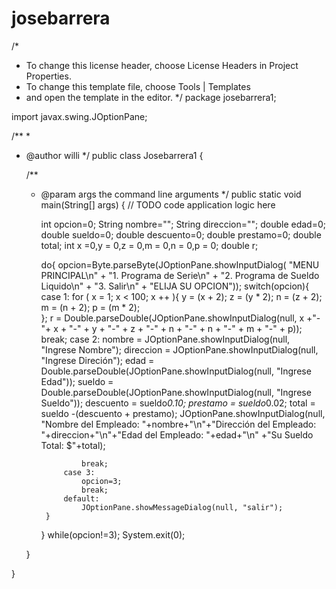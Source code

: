 # josebarrera
/*
 * To change this license header, choose License Headers in Project Properties.
 * To change this template file, choose Tools | Templates
 * and open the template in the editor.
 */
package josebarrera1;

import javax.swing.JOptionPane;

/**
 *
 * @author willi
 */
public class Josebarrera1 {

    /**
     * @param args the command line arguments
     */
    public static void main(String[] args) {
        // TODO code application logic here
   
        int opcion=0;
        String nombre="";
        String direccion="";
        double edad=0;
        double sueldo=0;
        double descuento=0;
        double prestamo=0;
        double total;
        int x =0,y = 0,z = 0,m = 0,n = 0,p = 0;
        double r;
        
        
        do{
           opcion=Byte.parseByte(JOptionPane.showInputDialog(
                   "MENU PRINCIPAL\n"
            + "1. Programa de Serie\n"
            + "2. Programa de Sueldo Liquido\n"
            + "3. Salir\n"
            + "ELIJA SU OPCION"));
            switch(opcion){
                case 1:
                    for ( x = 1; x < 100; x ++ ){
                    y = (x + 2);
                    z = (y * 2);
                    n = (z + 2);
                    m = (n + 2);
                    p = (m * 2);       
                };
                 r = Double.parseDouble(JOptionPane.showInputDialog(null, x +"-"+ x + "-" + y + "-" + z + "-" + n + "-" + n + "-" + m + "-" + p));
                    break;
                case 2:
                    nombre = JOptionPane.showInputDialog(null, "Ingrese Nombre");
                    direccion = JOptionPane.showInputDialog(null, "Ingrese Direción");
                    edad = Double.parseDouble(JOptionPane.showInputDialog(null, "Ingrese Edad"));
                    sueldo = Double.parseDouble(JOptionPane.showInputDialog(null, "Ingrese Sueldo"));
                    descuento = sueldo*0.10;
                    prestamo = sueldo*0.02;
                    total = sueldo -(descuento + prestamo);
                    JOptionPane.showInputDialog(null, "Nombre del Empleado: "+nombre+"\n"+"Dirección del Empleado: "+direccion+"\n"+"Edad del Empleado:  "+edad+"\n"
                                                +"Su Sueldo Total: $"+total);
                    
                    break;
                case 3:
                    opcion=3;
                    break;
                default:
                    JOptionPane.showMessageDialog(null, "salir");
            }
        }
        while(opcion!=3);
        System.exit(0);
        
    }
    
}
